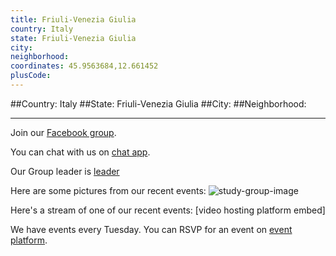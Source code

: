```yaml
---
title: Friuli-Venezia Giulia
country: Italy
state: Friuli-Venezia Giulia
city: 
neighborhood: 
coordinates: 45.9563684,12.661452
plusCode:
---
```


##Country: Italy
##State: Friuli-Venezia Giulia
##City: 
##Neighborhood: 
*****
Join our [Facebook group](https://www.facebook.com/groups/free.code.camp.pordenone).

You can chat with us on [chat app]().

Our Group leader is [leader]()

Here are some pictures from our recent events:
![study-group-image]()

Here's a stream of one of our recent events:
[video hosting platform embed]

We have events every Tuesday. You can RSVP for an event on [event platform]().
